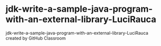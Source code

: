 # jdk-write-a-sample-java-program-with-an-external-library-LuciRauca
jdk-write-a-sample-java-program-with-an-external-library-LuciRauca created by GitHub Classroom

